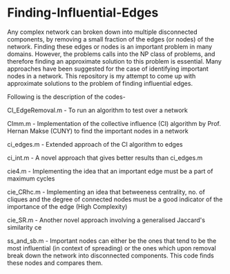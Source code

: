 # Finding-Influential-Edges
Any complex network can broken down into multiple disconnected components, by removing a small fraction of the edges (or nodes) of the
network. Finding these edges or nodes is an important problem in many domains. However, the problems calls into the NP class of problems,
and therefore finding an approximate solution to this problem is essential. Many approaches have been suggested for the case of identifying
important nodes in a network. This repository is my attempt to come up with approximate solutions to the problem of finding influential 
edges. 

Following is the description of the codes-

CI_EdgeRemoval.m - To run an algorithm to test over a network

CImm.m - Implementation of the collective influence (CI) algorithm by Prof. Hernan Makse (CUNY) to find the important nodes in a network

ci_edges.m - Extended approach of the CI algorithm to edges

ci_int.m - A novel approach that gives better results than ci_edges.m

cie4.m - Implementing the idea that an important edge must be a part of maximum cycles

cie_CRhc.m - Implementing an idea that betweeness centrality, no. of cliques and the degree of connected nodes must be a good indicator of the importance of the edge (High Complexity)

cie_SR.m - Another novel approach involving a generalised Jaccard's similarity ce

ss_and_sb.m - Important nodes can either be the ones that tend to be the most influential (in context of spreading) or the ones which upon
removal break down the network into disconnected components. This code finds these nodes and compares them.

